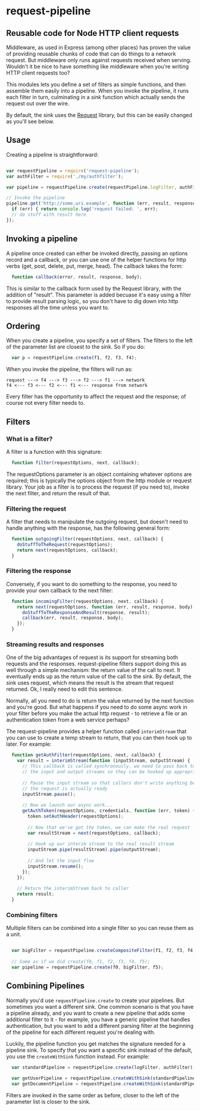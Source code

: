request-pipeline
================

Reusable code for Node HTTP client requests
-------------------------------------------


Middleware, as used in Express (among other places) has proven the value
of providing reusable chunks of code that can do things to a network
request. But middleware only runs against requests received when serving.
Wouldn't it be nice to have something like middleware when you're writing
HTTP client requests too?

This modules lets you define a set of filters as simple functions, and then
assemble them easily into a pipeline. When you invoke the pipeline, it
runs each filter in turn, culminating in a *sink* function which actually
sends the request out over the wire.

By default, the sink uses the [Request](https://github.com/mikeal/request/) library,
but this can be easily changed as you'll see below.

Usage
-----

Creating a pipeline is straightforward:

```javascript

var requestPipeline = require('request-pipeline');
var authFilter = require('./my/authfilter');

var pipeline = requestPipeline.create(requestPipeline.logFilter, authFilter);

// Invoke the pipeline
pipeline.get('http://some.uri.example', function (err, result, response, body) {
  if (err) { return console.log('request failed: ', err);
  // do stuff with result here
});
```

Invoking a pipeline
-------------------

A pipeline once created can either be invoked directly, passing an options record and a callback,
or you can use one of the helper functions for http verbs (get, post, delete, put, merge, head).
The callback takes the form:

```javascript
  function callback(error, result, response, body);
```

This is similar to the callback form used by the Request library, with the addition
of "result". This parameter is added becuase it's easy using a filter to provide
result parsing logic, so you don't have to dig down into http responses all the time
unless you want to.

Ordering
------
When you create a pipeline, you specify a set of filters. The filters to the left of the parameter list are closest to the sink. So if you do:

```javascript
  var p = requestPipeline.create(f1, f2, f3, f4);
```

When you invoke the pipeline, the filters will run as:
```
request ---> f4 ---> f3 ---> f2 ---> f1 ---> network
f4 <--- f3 <--- f2 <--- f1 <--- response from network
```

Every filter has the opportunity to affect the request and the response; of course not every filter needs to.

Filters
-------

### What is a filter?

A filter is a function with this signature:

```javascript
  function filter(requestOptions, next, callback);
```

The requestOptions parameter is an object containing whatever options are required; this is typically the options object from the http module or request library. Your job as a filter is to process the request (if you need to), invoke the next filter, and return the result of that.

### Filtering the request

A filter that needs to manipulate the outgoing request, but doesn't need to handle anything with the response, has the following general form:

```javascript
  function outgoingFilter(requestOptions, next, callback) {
    doStuffToTheRequest(requestOptions);
    return next(requestOptions, callback);
  }
```

### Filtering the response

Conversely, if you want to do something to the response, you need to provide your own callback to the next filter:

```javascript
  function incomingFilter(requestOptions, next, callback) {
    return next(requestOptions, function (err, result, response, body) {
      doStuffToTheResponseAndResult(response, result);
      callback(err, result, response, body);
    });
  }
```

### Streaming results and responses

One of the big advantages of request is its support for streaming both requests and the responses.
request-pipeline filters support doing this as well through a simple mechanism: the return value
of the call to next. It eventually ends up as the return value of the call to the sink. By default,
the sink uses request, which means the result is the stream that request returned. Ok, I really need
to edit this sentence.

Normally, all you need to do is return the value returned by the next function and you're good. But what
happens if you need to do some async work in your filter before you make the actual http request -
to retrieve a file or an authentication token from a web service perhaps?

The request-pipeline provides a helper function called `interimStream` that you can use to create
a temp stream to return, that you can then hook up to later. For example:

```javascript
  function getAuthFilter(requestOptions, next, callback) {
    var result = interimStream(function (inputStream, outputStream) {
      // This callback is called synchronously, we need to pass back two values,
      // the input and output streams so they can be hooked up appropriately.
      
      // Pause the input stream so that callers don't write anything before
      // the request is actually ready
      inputStream.pause();
      
      // Now we launch our async work...
      getAuthToken(requestOptions, credentials, function (err, token) {
        token.setAuthHeader(requestOptions);
        
        // Now that we've got the token, we can make the real request
        var resultStream = next(requestOptions, callback);
        
        // Hook up our interim stream to the real result stream
        inputStream.pipe(resultStream).pipe(outputStream);
        
        // And let the input flow
        inputStream.resume();
      });
    });
    
    // Return the interimStream back to caller
    return result;
  }
```

### Combining filters

Multiple filters can be combined into a single filter so you can reuse them as a unit.

```javascript

  var bigFilter = requestPipeline.createCompositeFilter(f1, f2, f3, f4);
  
  // Same as if we did create(f0, f1, f2, f3, f4, f5);
  var pipeline = requestPipeline.create(f0, bigFilter, f5);
```

Combining Pipelines
-------------------

Normally you'd use `requestPipeline.create` to create your pipelines. But sometimes you want
a different sink. One common scenario is that you have a pipeline already, and you want to
create a new pipeline that adds some additional filter to it - for example, you have a generic
pipeline that handles authentication, but you want to add a different parsing filter at the beginning
of the pipeline for each different request you're dealing with.

Luckily, the pipeline function you get matches the signature needed for a pipeline sink. To
specify that you want a specific sink instead of the default, you use the `createWithSink` function
instead. For example:

```javascript
  var standardPipeline = requestPipeline.create(logFilter, authFilter);
  
  var getUserPipeline = requestPipeline.createWithSink(standardPipeline, userRequestParseFilter);
  var getDocumentPipeline = requestPipeline.createWithSink(standardPipeline, getDocumentParseFilter);
```

Filters are invoked in the same order as before, closer to the left of the parameter list is closer to the sink.
